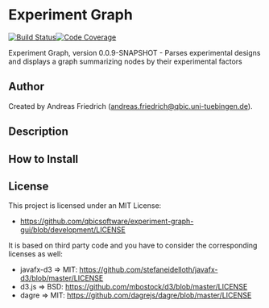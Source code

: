 # Experiment Graph

[![Build Status](https://travis-ci.org/qbicsoftware/experiment-graph-gui.svg?branch=development)](https://travis-ci.org/qbicsoftware/experiment-graph-gui)[![Code Coverage]( https://codecov.io/gh/qbicsoftware/experiment-graph-gui/branch/development/graph/badge.svg)](https://codecov.io/gh/qbicsoftware/experiment-graph-gui)

Experiment Graph, version 0.0.9-SNAPSHOT - Parses experimental designs and displays a graph summarizing nodes by their experimental factors

## Author

Created by Andreas Friedrich (andreas.friedrich@qbic.uni-tuebingen.de).

## Description

## How to Install

## License

This project is licensed under an MIT License:

* https://github.com/qbicsoftware/experiment-graph-gui/blob/development/LICENSE

It is based on third party code and you have to consider the corresponding licenses as well:

* javafx-d3 => MIT: https://github.com/stefaneidelloth/javafx-d3/blob/master/LICENSE
* d3.js => BSD: https://github.com/mbostock/d3/blob/master/LICENSE
* dagre => MIT: https://github.com/dagrejs/dagre/blob/master/LICENSE
